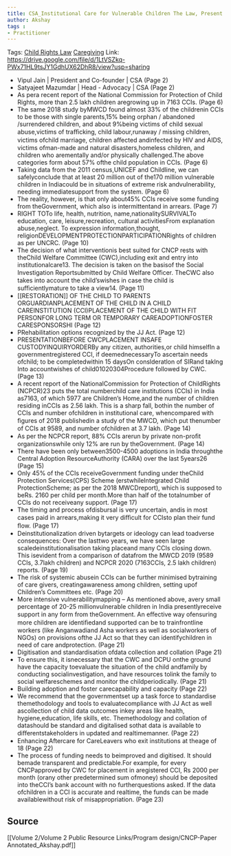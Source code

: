 ```yaml
---
title: CSA_Institutional Care for Vulnerable Children The Law, Present Scenario, and Way Ahead
author: Akshay
tags :
- Practitioner
---
```

Tags: [Child Rights Law](Roll%20Ups/Child%20Safety/Child%20Rights%20Law.md) [Caregiving](Roll%20Ups/Caregiving/Caregiving.md)
Link: https://drive.google.com/file/d/1LtVSZkq-PWx71HL9tsJY1GdhUX62DhR8/view?usp=sharing

- Vipul Jain | President and Co-founder | CSA (Page 2)
- Satyajeet Mazumdar | Head - Advocacy | CSA (Page 2) 
- As pera recent report of the National Commission for Protection of Child Rights, more than 2.5 lakh children aregrowing up in 7163 CCIs. (Page 6)
- The same 2018 study byMWCD found almost 33% of the childrenin CCIs to be those with single parents,15% being orphan / abandoned /surrendered children, and about 9%being victims of child sexual abuse,victims of traﬃcking, child labour,runaway / missing children, victims ofchild marriage, children aﬀected andinfected by HIV and AIDS, victims ofman-made and natural disasters,homeless children, and children who arementally and/or physically challenged.The above categories form about 57% ofthe child population in CCIs. (Page 6)
- Taking data from the 2011 census,UNICEF and Childline, we can safelyconclude that at least 20 million out of the170 million vulnerable children in Indiacould be in situations of extreme risk andvulnerability, needing immediatesupport from the system. (Page 6)
- The reality, however, is that only about45% CCIs receive some funding from theGovernment, which also is intermittentand in arrears. (Page 7)
- RIGHT TOTo life, health, nutrition, name,nationalitySURVIVALTo education, care, leisure,recreation, cultural activitiesFrom explanation abuse,neglect. To expression information,thought, religionDEVELOPMENTPROTECTIONPARTICIPATIONRights of children as per UNCRC. (Page 10)
- The decision of what interventionis best suited for CNCP rests with theChild Welfare Committee (CWC),including exit and entry into institutionalcare13. The decision is taken on the basisof the Social Investigation Reportsubmitted by Child Welfare Oﬃcer. TheCWC also takes into account the child’swishes in case the child is suﬃcientlymature to take a view14. (Page 11)
- [[RESTORATION]] OF THE CHILD TO PARENTS ORGUARDIANPLACEMENT OF THE CHILD IN A CHILD CAREINSTITUTION (CCI)PLACEMENT OF THE CHILD WITH FIT PERSONFOR LONG TERM OR TEMPORARY CAREADOPTIONFOSTER CARESPONSORSHI (Page 12)
- PRehabilitation options recognized by the JJ Act. (Page 12)
- PRESENTATIONBEFORE CWCPLACEMENT INSAFE CUSTODYINQUIRYORDERBy any citizen, authorities,or child himselfIn a governmentregistered CCI, if deemednecessaryTo ascertain needs ofchild; to be completedwithin 15 daysOn conslderatlon of SIRand taklng Into accountwishes of child01020304Procedure followed by CWC. (Page 13)
- A recent report of the NationalCommission for Protection of ChildRights (NCPCR)23 puts the total numberchild care institutions (CCIs) in India as7163, of which 5977 are Children’s Home,and the number of children residing inCCIs as 2.56 lakh. This is a sharp fall, bothin the number of CCIs and number ofchildren in institutional care, whencompared with ﬁgures of 2018 publishedin a study of the MWCD, which put thenumber of CCIs at 9589, and number ofchildren at 3.7 lakh. (Page 14)
- As per the NCPCR report, 88% CCIs arerun by private non-proﬁt organizationswhile only 12% are run by theGovernment. (Page 14)
- There have been only between3500-4500 adoptions in India throughthe Central Adoption ResourceAuthority (CARA) over the last 5years26 (Page 15)
- Only 45% of the CCIs receiveGovernment funding under theChild Protection Services(CPS) Scheme (erstwhileIntegrated Child ProtectionScheme; as per the 2018 MWCDreport), which is supposed to beRs. 2160 per child per month.More than half of the totalnumber of CCIs do not receiveany support. (Page 17)
- The timing and process ofdisbursal is very uncertain, andis in most cases paid in arrears,making it very diﬃcult for CCIsto plan their fund ﬂow. (Page 17)
- Deinstitutionalization driven bytargets or ideology can lead toadverse consequences: Over the lasttwo years, we have seen large scaledeinstitutionalisation taking placeand many CCIs closing down. This isevident from a comparison of datafrom the MWCD 2019 (9589 CCIs, 3.7lakh children) and NCPCR 2020 (7163CCIs, 2.5 lakh children) reports. (Page 19)
- The risk of systemic abusein CCIs can be further minimised bytraining of care givers, creatingawareness among children, setting upof Children’s Committees etc. (Page 20)
- More intensive vulnerabilitymapping – As mentioned above, avery small percentage of 20-25 millionvulnerable children in India presentlyreceive support in any form from theGovernment. An eﬀective way ofensuring more children are identiﬁedand supported can be to trainfrontline workers (like Anganwadiand Asha workers as well as socialworkers of NGOs) on provisions ofthe JJ Act so that they can identifychildren in need of care andprotection. (Page 21)
- Digitisation and standardisation ofdata collection and collation (Page 21)
- To ensure this, it isnecessary that the CWC and DCPU onthe ground have the capacity toevaluate the situation of the child andfamily by conducting socialinvestigation, and have resources tolink the family to social welfareschemes and monitor the childperiodically. (Page 21)
- Building adoption and foster carecapability and capacity (Page 22)
- We recommend that the governmentset up a task force to standardise themethodology and tools to evaluatecompliance with JJ Act as well ascollection of child data outcomes inkey areas like health, hygiene,education, life skills, etc. Themethodology and collation of datashould be standard and digitalised sothat data is available to diﬀerentstakeholders in updated and realtimemanner. (Page 22)
- Enhancing Aftercare for CareLeavers who exit institutions at theage of 18 (Page 22)
- The process of funding needs to beimproved and digitised. It should bemade transparent and predictable.For example, for every CNCPapproved by CWC for placement in aregistered CCI, Rs 2000 per month (orany other predetermined sum ofmoney) should be deposited into theCCI’s bank account with no furtherquestions asked. If the data ofchildren in a CCI is accurate and realtime, the funds can be made availablewithout risk of misappropriation. (Page 23)

## Source
[[Volume 2/Volume 2 Public Resource Links/Program design/CNCP-Paper Annotated_Akshay.pdf]]

